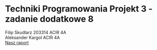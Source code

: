 # Techniki Programowania Projekt 3 - zadanie dodatkowe 8
Filip Skudlarz 203314 ACIR 4A\
Aleksander Kargol ACIR 4A\
[Nasz raport](Raport/raport.ipynb)
